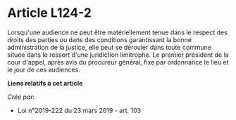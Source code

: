 # Article L124-2

Lorsqu'une audience ne peut être matériellement tenue dans le respect des droits des parties ou dans des conditions
garantissant la bonne administration de la justice, elle peut se dérouler dans toute commune située dans le ressort d'une
juridiction limitrophe. Le premier président de la cour d'appel, après avis du procureur général, fixe par ordonnance le lieu
et le jour de ces audiences.

**Liens relatifs à cet article**

_Créé par_:

  - Loi n°2019-222 du 23 mars 2019 - art. 103
